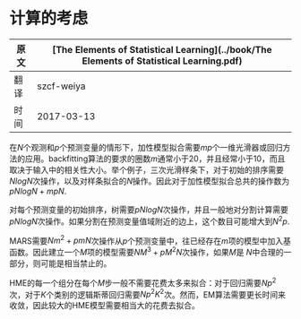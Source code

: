 # 计算的考虑

| 原文   | [The Elements of Statistical Learning](../book/The Elements of Statistical Learning.pdf) |
| ---- | ---------------------------------------- |
| 翻译   | szcf-weiya                               |
| 时间   | 2017-03-13                               |

在$N$个观测和$p$个预测变量的情形下，加性模型拟合需要$mp$个一维光滑器或回归方法的应用。backfitting算法的要求的圈数$m$通常小于20，并且经常小于10，而且取决于输入中的相关性大小。举个例子，三次光滑样条下，对于初始的排序需要$NlogN$次操作，以及对样条拟合的$N$操作。因此对于加性模型拟合总共的操作数为$pNlogN+mpN$.

对每个预测变量的初始排序，树需要$pNlogN$次操作，并且一般地对分割计算需要$pNlogN$次操作。如果分割在预测变量值域附近的边上，这个数目可能增大到$N^2p$.

MARS需要$Nm^2+pmN$次操作从$p$个预测变量中，往已经存在$m$项的模型中加入基函数。因此建立一个$M$项的模型需要$NM^3+pM^2N$次操作，如果$M$是 $N$中合理的一部分，则可能是相当禁止的。

HME的每一个组分在每个$M$步一般不需要花费太多来拟合：对于回归需要$Np^2$次，对于$K$个类别的逻辑斯蒂回归需要$Np^2K^2$次。然而，EM算法需要更长时间来收敛，因此较大的HME模型需要相当大的花费去拟合。


